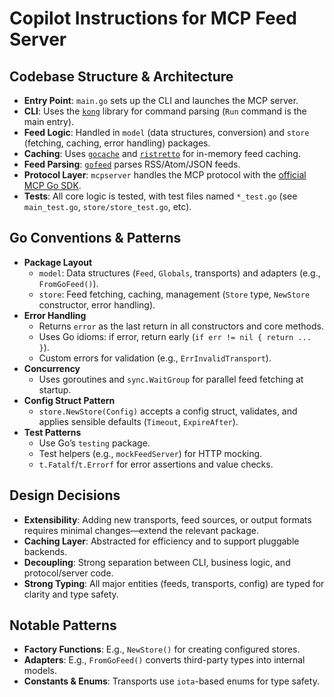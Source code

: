 # Copilot Instructions for MCP Feed Server
## Codebase Structure & Architecture

- **Entry Point**: `main.go` sets up the CLI and launches the MCP server.
- **CLI**: Uses the [`kong`](https://github.com/alecthomas/kong) library for command parsing (`Run` command is the main entry).
- **Feed Logic**: Handled in `model` (data structures, conversion) and `store` (fetching, caching, error handling) packages.
- **Caching**: Uses [`gocache`](https://github.com/eko/gocache) and [`ristretto`](https://github.com/dgraph-io/ristretto) for in-memory feed caching.
- **Feed Parsing**: [`gofeed`](https://github.com/mmcdole/gofeed`) parses RSS/Atom/JSON feeds.
- **Protocol Layer**: `mcpserver` handles the MCP protocol with the [official MCP Go SDK](https://github.com/modelcontextprotocol/go-sdk).
- **Tests**: All core logic is tested, with test files named `*_test.go` (see `main_test.go`, `store/store_test.go`, etc).

## Go Conventions & Patterns

- **Package Layout**
    - `model`: Data structures (`Feed`, `Globals`, transports) and adapters (e.g., `FromGoFeed()`).
    - `store`: Feed fetching, caching, management (`Store` type, `NewStore` constructor, error handling).
- **Error Handling**
    - Returns `error` as the last return in all constructors and core methods.
    - Uses Go idioms: if error, return early (`if err != nil { return ... }`).
    - Custom errors for validation (e.g., `ErrInvalidTransport`).
- **Concurrency**
    - Uses goroutines and `sync.WaitGroup` for parallel feed fetching at startup.
- **Config Struct Pattern**
    - `store.NewStore(Config)` accepts a config struct, validates, and applies sensible defaults (`Timeout`, `ExpireAfter`).
- **Test Patterns**
    - Use Go’s `testing` package.
    - Test helpers (e.g., `mockFeedServer`) for HTTP mocking.
    - `t.Fatalf`/`t.Errorf` for error assertions and value checks.

## Design Decisions

- **Extensibility**: Adding new transports, feed sources, or output formats requires minimal changes—extend the relevant package.
- **Caching Layer**: Abstracted for efficiency and to support pluggable backends.
- **Decoupling**: Strong separation between CLI, business logic, and protocol/server code.
- **Strong Typing**: All major entities (feeds, transports, config) are typed for clarity and type safety.

## Notable Patterns

- **Factory Functions**: E.g., `NewStore()` for creating configured stores.
- **Adapters**: E.g., `FromGoFeed()` converts third-party types into internal models.
- **Constants & Enums**: Transports use `iota`-based enums for type safety.